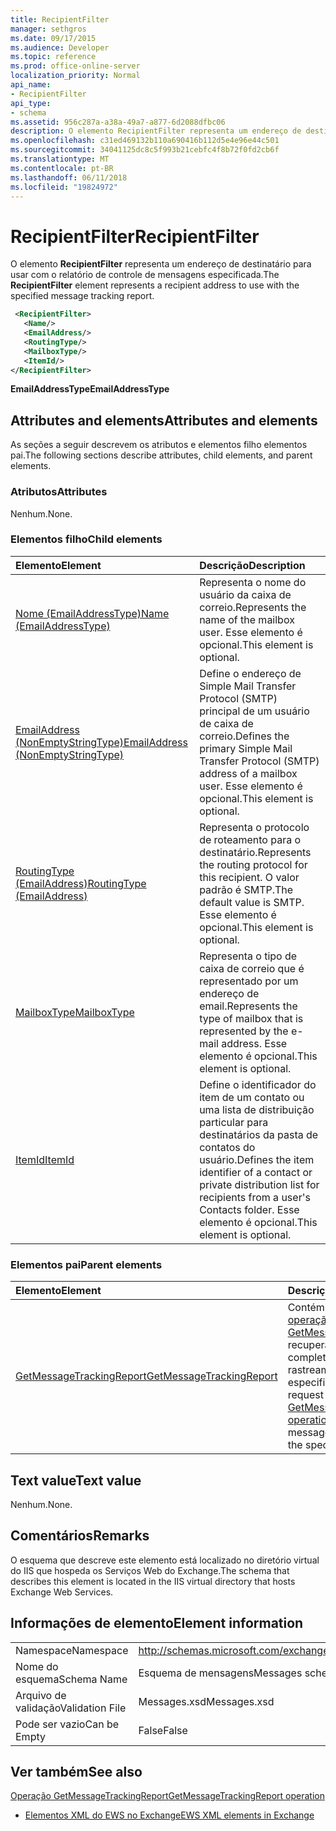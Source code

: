 ```yaml
---
title: RecipientFilter
manager: sethgros
ms.date: 09/17/2015
ms.audience: Developer
ms.topic: reference
ms.prod: office-online-server
localization_priority: Normal
api_name:
- RecipientFilter
api_type:
- schema
ms.assetid: 956c287a-a38a-49a7-a877-6d2088dfbc06
description: O elemento RecipientFilter representa um endereço de destinatário para usar com o relatório de controle de mensagens especificada.
ms.openlocfilehash: c31ed469132b110a690416b112d5e4e96e44c501
ms.sourcegitcommit: 34041125dc8c5f993b21cebfc4f8b72f0fd2cb6f
ms.translationtype: MT
ms.contentlocale: pt-BR
ms.lasthandoff: 06/11/2018
ms.locfileid: "19824972"
---
```

# <a name="recipientfilter"></a><span data-ttu-id="2e58b-103">RecipientFilter</span><span class="sxs-lookup"><span data-stu-id="2e58b-103">RecipientFilter</span></span>

<span data-ttu-id="2e58b-104">O elemento **RecipientFilter** representa um endereço de destinatário para usar com o relatório de controle de mensagens especificada.</span><span class="sxs-lookup"><span data-stu-id="2e58b-104">The **RecipientFilter** element represents a recipient address to use with the specified message tracking report.</span></span> 
  
```XML
 <RecipientFilter>
   <Name/>
   <EmailAddress/>
   <RoutingType/>
   <MailboxType/>
   <ItemId/>
</RecipientFilter>
```

 <span data-ttu-id="2e58b-105">**EmailAddressType**</span><span class="sxs-lookup"><span data-stu-id="2e58b-105">**EmailAddressType**</span></span>
## <a name="attributes-and-elements"></a><span data-ttu-id="2e58b-106">Attributes and elements</span><span class="sxs-lookup"><span data-stu-id="2e58b-106">Attributes and elements</span></span>

<span data-ttu-id="2e58b-107">As seções a seguir descrevem os atributos e elementos filho elementos pai.</span><span class="sxs-lookup"><span data-stu-id="2e58b-107">The following sections describe attributes, child elements, and parent elements.</span></span>
  
### <a name="attributes"></a><span data-ttu-id="2e58b-108">Atributos</span><span class="sxs-lookup"><span data-stu-id="2e58b-108">Attributes</span></span>

<span data-ttu-id="2e58b-109">Nenhum.</span><span class="sxs-lookup"><span data-stu-id="2e58b-109">None.</span></span>
  
### <a name="child-elements"></a><span data-ttu-id="2e58b-110">Elementos filho</span><span class="sxs-lookup"><span data-stu-id="2e58b-110">Child elements</span></span>

|<span data-ttu-id="2e58b-111">**Elemento**</span><span class="sxs-lookup"><span data-stu-id="2e58b-111">**Element**</span></span>|<span data-ttu-id="2e58b-112">**Descrição**</span><span class="sxs-lookup"><span data-stu-id="2e58b-112">**Description**</span></span>|
|:-----|:-----|
|[<span data-ttu-id="2e58b-113">Nome (EmailAddressType)</span><span class="sxs-lookup"><span data-stu-id="2e58b-113">Name (EmailAddressType)</span></span>](name-emailaddresstype.md) <br/> |<span data-ttu-id="2e58b-114">Representa o nome do usuário da caixa de correio.</span><span class="sxs-lookup"><span data-stu-id="2e58b-114">Represents the name of the mailbox user.</span></span> <span data-ttu-id="2e58b-115">Esse elemento é opcional.</span><span class="sxs-lookup"><span data-stu-id="2e58b-115">This element is optional.</span></span>  <br/> |
|[<span data-ttu-id="2e58b-116">EmailAddress (NonEmptyStringType)</span><span class="sxs-lookup"><span data-stu-id="2e58b-116">EmailAddress (NonEmptyStringType)</span></span>](emailaddress-nonemptystringtype.md) <br/> |<span data-ttu-id="2e58b-117">Define o endereço de Simple Mail Transfer Protocol (SMTP) principal de um usuário de caixa de correio.</span><span class="sxs-lookup"><span data-stu-id="2e58b-117">Defines the primary Simple Mail Transfer Protocol (SMTP) address of a mailbox user.</span></span> <span data-ttu-id="2e58b-118">Esse elemento é opcional.</span><span class="sxs-lookup"><span data-stu-id="2e58b-118">This element is optional.</span></span>  <br/> |
|[<span data-ttu-id="2e58b-119">RoutingType (EmailAddress)</span><span class="sxs-lookup"><span data-stu-id="2e58b-119">RoutingType (EmailAddress)</span></span>](routingtype-emailaddress.md) <br/> |<span data-ttu-id="2e58b-120">Representa o protocolo de roteamento para o destinatário.</span><span class="sxs-lookup"><span data-stu-id="2e58b-120">Represents the routing protocol for this recipient.</span></span> <span data-ttu-id="2e58b-121">O valor padrão é SMTP.</span><span class="sxs-lookup"><span data-stu-id="2e58b-121">The default value is SMTP.</span></span> <span data-ttu-id="2e58b-122">Esse elemento é opcional.</span><span class="sxs-lookup"><span data-stu-id="2e58b-122">This element is optional.</span></span>  <br/> |
|[<span data-ttu-id="2e58b-123">MailboxType</span><span class="sxs-lookup"><span data-stu-id="2e58b-123">MailboxType</span></span>](mailboxtype.md) <br/> |<span data-ttu-id="2e58b-124">Representa o tipo de caixa de correio que é representado por um endereço de email.</span><span class="sxs-lookup"><span data-stu-id="2e58b-124">Represents the type of mailbox that is represented by the e-mail address.</span></span> <span data-ttu-id="2e58b-125">Esse elemento é opcional.</span><span class="sxs-lookup"><span data-stu-id="2e58b-125">This element is optional.</span></span>  <br/> |
|[<span data-ttu-id="2e58b-126">ItemId</span><span class="sxs-lookup"><span data-stu-id="2e58b-126">ItemId</span></span>](itemid.md) <br/> |<span data-ttu-id="2e58b-127">Define o identificador do item de um contato ou uma lista de distribuição particular para destinatários da pasta de contatos do usuário.</span><span class="sxs-lookup"><span data-stu-id="2e58b-127">Defines the item identifier of a contact or private distribution list for recipients from a user's Contacts folder.</span></span> <span data-ttu-id="2e58b-128">Esse elemento é opcional.</span><span class="sxs-lookup"><span data-stu-id="2e58b-128">This element is optional.</span></span>  <br/> |
   
### <a name="parent-elements"></a><span data-ttu-id="2e58b-129">Elementos pai</span><span class="sxs-lookup"><span data-stu-id="2e58b-129">Parent elements</span></span>

|<span data-ttu-id="2e58b-130">**Elemento**</span><span class="sxs-lookup"><span data-stu-id="2e58b-130">**Element**</span></span>|<span data-ttu-id="2e58b-131">**Descrição**</span><span class="sxs-lookup"><span data-stu-id="2e58b-131">**Description**</span></span>|
|:-----|:-----|
|[<span data-ttu-id="2e58b-132">GetMessageTrackingReport</span><span class="sxs-lookup"><span data-stu-id="2e58b-132">GetMessageTrackingReport</span></span>](getmessagetrackingreport.md) <br/> |<span data-ttu-id="2e58b-133">Contém a solicitação para a [operação GetMessageTrackingReport](getmessagetrackingreport-operation.md) recuperar a mensagem completa relatório de rastreamento para a ID especificada.</span><span class="sxs-lookup"><span data-stu-id="2e58b-133">Contains the request for the [GetMessageTrackingReport operation](getmessagetrackingreport-operation.md) to retrieve the full message tracking report for the specified ID.</span></span>  <br/> |
   
## <a name="text-value"></a><span data-ttu-id="2e58b-134">Text value</span><span class="sxs-lookup"><span data-stu-id="2e58b-134">Text value</span></span>

<span data-ttu-id="2e58b-135">Nenhum.</span><span class="sxs-lookup"><span data-stu-id="2e58b-135">None.</span></span>
  
## <a name="remarks"></a><span data-ttu-id="2e58b-136">Comentários</span><span class="sxs-lookup"><span data-stu-id="2e58b-136">Remarks</span></span>

<span data-ttu-id="2e58b-137">O esquema que descreve este elemento está localizado no diretório virtual do IIS que hospeda os Serviços Web do Exchange.</span><span class="sxs-lookup"><span data-stu-id="2e58b-137">The schema that describes this element is located in the IIS virtual directory that hosts Exchange Web Services.</span></span>
  
## <a name="element-information"></a><span data-ttu-id="2e58b-138">Informações de elemento</span><span class="sxs-lookup"><span data-stu-id="2e58b-138">Element information</span></span>

|||
|:-----|:-----|
|<span data-ttu-id="2e58b-139">Namespace</span><span class="sxs-lookup"><span data-stu-id="2e58b-139">Namespace</span></span>  <br/> |http://schemas.microsoft.com/exchange/services/2006/messages  <br/> |
|<span data-ttu-id="2e58b-140">Nome do esquema</span><span class="sxs-lookup"><span data-stu-id="2e58b-140">Schema Name</span></span>  <br/> |<span data-ttu-id="2e58b-141">Esquema de mensagens</span><span class="sxs-lookup"><span data-stu-id="2e58b-141">Messages schema</span></span>  <br/> |
|<span data-ttu-id="2e58b-142">Arquivo de validação</span><span class="sxs-lookup"><span data-stu-id="2e58b-142">Validation File</span></span>  <br/> |<span data-ttu-id="2e58b-143">Messages.xsd</span><span class="sxs-lookup"><span data-stu-id="2e58b-143">Messages.xsd</span></span>  <br/> |
|<span data-ttu-id="2e58b-144">Pode ser vazio</span><span class="sxs-lookup"><span data-stu-id="2e58b-144">Can be Empty</span></span>  <br/> |<span data-ttu-id="2e58b-145">False</span><span class="sxs-lookup"><span data-stu-id="2e58b-145">False</span></span>  <br/> |
   
## <a name="see-also"></a><span data-ttu-id="2e58b-146">Ver também</span><span class="sxs-lookup"><span data-stu-id="2e58b-146">See also</span></span>



[<span data-ttu-id="2e58b-147">Operação GetMessageTrackingReport</span><span class="sxs-lookup"><span data-stu-id="2e58b-147">GetMessageTrackingReport operation</span></span>](getmessagetrackingreport-operation.md)


- [<span data-ttu-id="2e58b-148">Elementos XML do EWS no Exchange</span><span class="sxs-lookup"><span data-stu-id="2e58b-148">EWS XML elements in Exchange</span></span>](ews-xml-elements-in-exchange.md)


